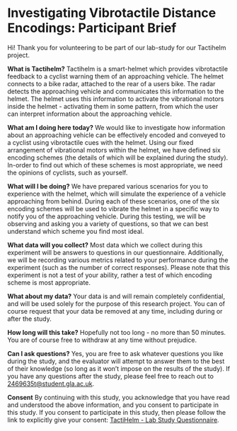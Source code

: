 # Investigating Vibrotactile Distance Encodings: Participant Brief

Hi! Thank you for volunteering to be part of our lab-study for our Tactihelm project.

**What is Tactihelm?**
Tactihelm is a smart-helmet which provides vibrotactile feedback to a cyclist warning them of an approaching vehicle. The helmet connects to a bike radar, attached to the rear of a users bike. The radar detects the approaching vehicle and communicates this information to the helmet. The helmet uses this information to activate the vibrational motors inside the helmet - activating them in some pattern, from which the user can interpret information about the approaching vehicle.

**What am I doing here today?**
We would like to investigate how information about an approaching vehicle can be effectively encoded and conveyed to a cyclist using vibrotactile cues with the helmet. Using our fixed arrangement of vibrational motors within the helmet, we have defined six encoding schemes (the details of which will be explained during the study). In-order to find out which of these schemes is most appropriate, we need the opinions of cyclists, such as yourself.

**What will I be doing?**
We have prepared various scenarios for you to experience with the helmet, which will simulate the experience of a vehicle approaching from behind. During each of these scenarios, one of the six encoding schemes will be used to vibrate the helmet in a specific way to notify you of the approaching vehicle. During this testing, we will be observing and asking you a variety of questions, so that we can best understand which scheme you find most ideal.

**What data will you collect?**
Most data which we collect during this experiment will be answers to questions in our questionnaire. Additionally, we will be recording various metrics related to your performance during the experiment (such as the number of correct responses). Please note that this experiment is not a test of your ability, rather a test of which encoding scheme is most appropriate.

**What about my data?**
Your data is and will remain completely confidential, and will be used solely for the purpose of this research project. You can of course request that your data be removed at any time, including during or after the study.

**How long will this take?**
Hopefully not too long - no more than 50 minutes. You are of course free to withdraw at any time without prejudice.

**Can I ask questions?**
Yes, you are free to ask whatever questions you like during the study, and the evaluator will attempt to answer them to the best of their knowledge (so long as it won’t impose on the results of the study). If you have any questions after the study, please feel free to reach out to [2469635t@student.gla.ac.uk](mailto:2469635t@student.gla.ac.uk).

**Consent**
By continuing with this study, you acknowledge that you have read and understood the above information, and you consent to participate in this study. If you consent to participate in this study, then please follow the link to explicitly give your consent: [TactiHelm - Lab Study Questionnaire](https://forms.office.com/e/G1WUgtXXxy).
